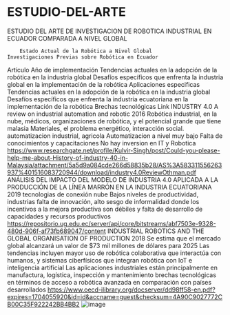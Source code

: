 # ESTUDIO-DEL-ARTE
ESTUDIO DEL ARTE DE INVESTIGACION DE ROBOTICA INDUSTRIAL EN ECUADOR COMPARADA A NIVEL GLOBAL
								
								
		Estado Actual de la Robótica a Nivel Global 			Investigaciones Previas sobre Robótica en Ecuador			
Artículo	Año de implementación	Tendencias actuales en la adopción de la robótica en la industria global	Desafíos específicos que enfrenta la industria global en la implementación de la robótica	Aplicaciones especificas	Tendencias actuales en la adopción de la robótica en la industria global	Desafíos específicos que enfrenta la industria ecuatoriana en la implementación de la robótica	Brechas tecnológicas	Link
INDUSTRY 4.0 A review on industrial automation and robotic	2016	Robótica industrial, en la nube, médicos, organizaciones de robótica, y el potencial grande que tiene malasia	Materiales, el problema energético, interacción social.	automatizacion industrial, agricola	Automatizacion a nivel muy bajo	Falta de conocimientos y capacitaciones	No hay inversion en IT y Robotica	https://www.researchgate.net/profile/Kulvir-Singh/post/Could-you-please-help-me-about-History-of-industry-40-in-Malaysia/attachment/5a5d9a084cde266d58835b28/AS%3A583311556263937%401516083720944/download/industry4.0ReviewOthman.pdf
ANÁLISIS DEL IMPACTO DEL MODELO DE INDUSTRIA 4.0 APLICADA A LA PRODUCCIÓN DE LA LÍNEA MARRÓN EN LA INDUSTRIA ECUATORIANA	2019	tecnologias de conexión			nube	Bajos niveles de productividad, industrias	falta de innovación, alto sesgo de informalidad donde los incentivos a la mejora productiva son débiles y falta de desarrollo de capacidades y recursos productivos	https://repositorio.ug.edu.ec/server/api/core/bitstreams/abf7503e-9328-480d-906f-af73fb689047/content
INDUSTRIAL ROBOTICS AND THE GLOBAL ORGANISATION OF PRODUCTION	2018	Se estima que el mercado global alcanzará un valor de $73 mil millones de dólares para 2025	Las tendencias incluyen mayor uso de robótica colaborativa que interactúa con humanos, y sistemas ciberfísicos que integran robótica con IoT e inteligencia artificial	Las aplicaciones industriales están principalmente en manufactura, logística, inspección y mantenimiento			brechas tecnológicas en términos de acceso a robótica avanzada en comparación con países desarrollados	https://www.oecd-ilibrary.org/docserver/dd98ff58-en.pdf?expires=1704055920&id=id&accname=guest&checksum=4A90C9027772CB00C35F922242BB4BB2
![image](https://github.com/HolgerCG/ESTUDIO-DEL-ARTE/assets/108628020/2ccc5bfe-101a-4e60-88e0-92bf1b5c4f1a)
